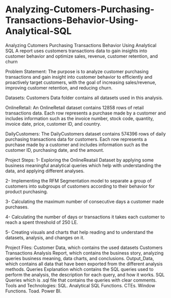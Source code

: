 # Analyzing-Cutomers-Purchasing-Transactions-Behavior-Using-Analytical-SQL
Analyzing Cutomers Purchasing Transactions Behavior Using Analytical SQL
A report uses customers transactions data to gain insights into customer behavior and optimize sales, revenue, customer retention, and churn

Problem Statement:
The purpose is to analyze customer purchasing transactions and gain insight into customer behavior to efficiently and proactively target customers, with the goal of increasing sales/revenue, improving customer retention, and reducing churn.

Datasets:
Customers Data folder contains all datasets used in this analysis.

OnlineRetail: An OnlineRetail dataset contains 12858 rows of retail transactions data. Each row represents a purchase made by a customer and includes information such as the invoice number, stock code, quantity, invoice date, price, customer ID, and country.

DailyCustomers: The DailyCustomers dataset contains 574396 rows of daily purchasing transactions data for customers. Each row represents a purchase made by a customer and includes information such as the customer ID, purchasing date, and the amount.

Project Steps:
1- Exploring the OnlineReatail Dataset by applying some business meaningful analytical queries which help with understanding the data, and applying different analyses.

2- Implementing the RFM Segmentation model to separate a group of customers into subgroups of customers according to their behavior for product purchasing.

3- Calculating the maximum number of consecutive days a customer made purchases.

4- Calculating the number of days or transactions it takes each customer to reach a spent threshold of 250 LE.

5- Creating visuals and charts that help reading and to understand the datasets, analysis, and changes on it.

Project Files:
Customer Data, which contains the used datasets
Customers Transactions Analysis Report, which contains the business story, analyzing queries business meaning, data charts, and conclusions.
Output_Data, which contains all data that have been exported from the different analysis methods.
Queries Explanation which contains the SQL queries used to perform the analysis, the description for each query, and how it works.
SQL Queries which is .sql file that contains the queries with clear comments.
Tools and Technologies:
SQL.
Analytical SQL Functions.
CTEs.
Window Functions.
Toad.
Power BI.
